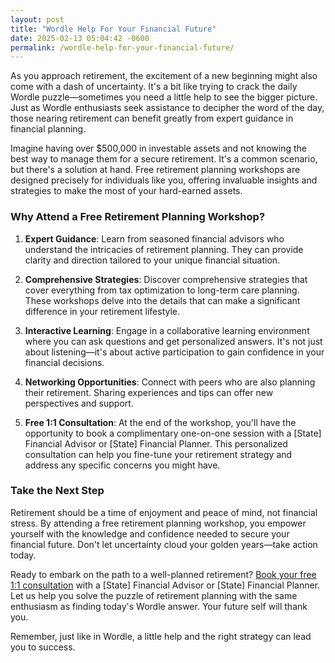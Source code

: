 ```yaml
---
layout: post
title: "Wordle Help For Your Financial Future"
date: 2025-02-13 05:04:42 -0600
permalink: /wordle-help-for-your-financial-future/
---
```



As you approach retirement, the excitement of a new beginning might also come with a dash of uncertainty. It's a bit like trying to crack the daily Wordle puzzle—sometimes you need a little help to see the bigger picture. Just as Wordle enthusiasts seek assistance to decipher the word of the day, those nearing retirement can benefit greatly from expert guidance in financial planning. 

Imagine having over $500,000 in investable assets and not knowing the best way to manage them for a secure retirement. It's a common scenario, but there's a solution at hand. Free retirement planning workshops are designed precisely for individuals like you, offering invaluable insights and strategies to make the most of your hard-earned assets.

### Why Attend a Free Retirement Planning Workshop?

1. **Expert Guidance**: Learn from seasoned financial advisors who understand the intricacies of retirement planning. They can provide clarity and direction tailored to your unique financial situation.

2. **Comprehensive Strategies**: Discover comprehensive strategies that cover everything from tax optimization to long-term care planning. These workshops delve into the details that can make a significant difference in your retirement lifestyle.

3. **Interactive Learning**: Engage in a collaborative learning environment where you can ask questions and get personalized answers. It's not just about listening—it's about active participation to gain confidence in your financial decisions.

4. **Networking Opportunities**: Connect with peers who are also planning their retirement. Sharing experiences and tips can offer new perspectives and support.

5. **Free 1:1 Consultation**: At the end of the workshop, you'll have the opportunity to book a complimentary one-on-one session with a [State] Financial Advisor or [State] Financial Planner. This personalized consultation can help you fine-tune your retirement strategy and address any specific concerns you might have.

### Take the Next Step

Retirement should be a time of enjoyment and peace of mind, not financial stress. By attending a free retirement planning workshop, you empower yourself with the knowledge and confidence needed to secure your financial future. Don't let uncertainty cloud your golden years—take action today.

Ready to embark on the path to a well-planned retirement? [Book your free 1:1 consultation](https://workshopsforretirement.com) with a [State] Financial Advisor or [State] Financial Planner. Let us help you solve the puzzle of retirement planning with the same enthusiasm as finding today's Wordle answer. Your future self will thank you.

Remember, just like in Wordle, a little help and the right strategy can lead you to success.